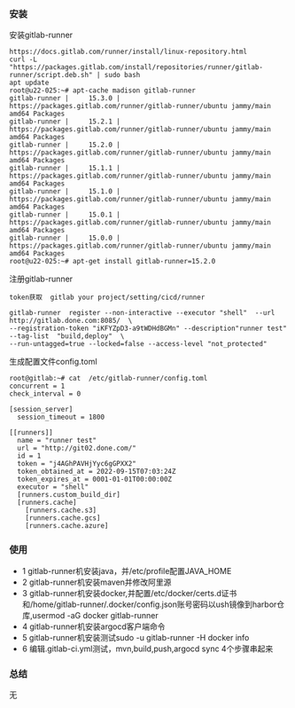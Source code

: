 ### 安装
安装gitlab-runner
```
https://docs.gitlab.com/runner/install/linux-repository.html
curl -L "https://packages.gitlab.com/install/repositories/runner/gitlab-runner/script.deb.sh" | sudo bash
apt update
root@u22-025:~# apt-cache madison gitlab-runner
gitlab-runner |     15.3.0 | https://packages.gitlab.com/runner/gitlab-runner/ubuntu jammy/main amd64 Packages
gitlab-runner |     15.2.1 | https://packages.gitlab.com/runner/gitlab-runner/ubuntu jammy/main amd64 Packages
gitlab-runner |     15.2.0 | https://packages.gitlab.com/runner/gitlab-runner/ubuntu jammy/main amd64 Packages
gitlab-runner |     15.1.1 | https://packages.gitlab.com/runner/gitlab-runner/ubuntu jammy/main amd64 Packages
gitlab-runner |     15.1.0 | https://packages.gitlab.com/runner/gitlab-runner/ubuntu jammy/main amd64 Packages
gitlab-runner |     15.0.1 | https://packages.gitlab.com/runner/gitlab-runner/ubuntu jammy/main amd64 Packages
gitlab-runner |     15.0.0 | https://packages.gitlab.com/runner/gitlab-runner/ubuntu jammy/main amd64 Packages
root@u22-025:~# apt-get install gitlab-runner=15.2.0
```

注册gitlab-runner
```
token获取  gitlab your project/setting/cicd/runner
```
```
gitlab-runner  register --non-interactive --executor "shell"  --url http://gitlab.done.com:8085/  \
--registration-token "iKFYZpD3-a9tWDHdBGMn" --description"runner test" --tag-list  "build,deploy"  \
--run-untagged=true --locked=false --access-level "not_protected"
```

生成配置文件config.toml
```
root@gitlab:~# cat  /etc/gitlab-runner/config.toml
concurrent = 1
check_interval = 0

[session_server]
  session_timeout = 1800

[[runners]]
  name = "runner test"
  url = "http://git02.done.com/"
  id = 1
  token = "j4AGhPAVHjYyc6gGPXX2"
  token_obtained_at = 2022-09-15T07:03:24Z
  token_expires_at = 0001-01-01T00:00:00Z
  executor = "shell"
  [runners.custom_build_dir]
  [runners.cache]
    [runners.cache.s3]
    [runners.cache.gcs]
    [runners.cache.azure]

```

### 使用
* 1  gitlab-runner机安装java，并/etc/profile配置JAVA_HOME
* 2  gitlab-runner机安装maven并修改阿里源
* 3  gitlab-runner机安装docker,并配置/etc/docker/certs.d证书和/home/gitlab-runner/.docker/config.json账号密码以ush镜像到harbor仓库,usermod -aG docker gitlab-runner
* 4  gitlab-runner机安装argocd客户端命令
* 5  gitlab-runner机安装测试sudo -u gitlab-runner  -H docker info
* 6  编辑.gitlab-ci.yml测试，mvn,build,push,argocd sync 4个步骤串起来

###  总结
无

